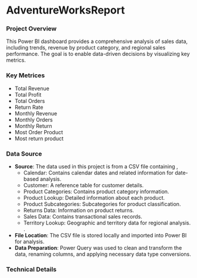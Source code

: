 # AdventureWorksReport

### Project Overview
This Power BI dashboard provides a comprehensive analysis of sales data, including trends, revenue by product category, and regional sales performance. The goal is to enable data-driven decisions by visualizing key metrics.

### Key Metrices
- Total Revenue
- Total Profit
- Total Orders 
- Return Rate 
- Monthly Revenue
- Monthly Orders
- Monthly Return
- Most Order Product
- Most return product 
  

### Data Source
- **Source**: The data used in this project is from a CSV file containing ,
  - Calendar: Contains calendar dates and related information for date-based analysis.
  - Customer: A reference table for customer details.
  - Product Categories: Contains product category information.
  - Product Lookup: Detailed information about each product.
  - Product Subcategories: Subcategories for product classification.
  - Returns Data: Information on product returns.
  - Sales Data: Contains transactional sales records.
  - Territory Lookup: Geographic and territory data for regional analysis. .
- **File Location**: The CSV file is stored locally and imported into Power BI for analysis.
- **Data Preparation**: Power Query was used to clean and transform the data, renaming columns, and applying necessary data type conversions.

### Technical Details

  
